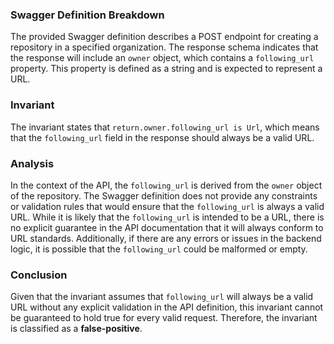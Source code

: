 ### Swagger Definition Breakdown
The provided Swagger definition describes a POST endpoint for creating a repository in a specified organization. The response schema indicates that the response will include an `owner` object, which contains a `following_url` property. This property is defined as a string and is expected to represent a URL.

### Invariant
The invariant states that `return.owner.following_url is Url`, which means that the `following_url` field in the response should always be a valid URL.

### Analysis
In the context of the API, the `following_url` is derived from the `owner` object of the repository. The Swagger definition does not provide any constraints or validation rules that would ensure that the `following_url` is always a valid URL. While it is likely that the `following_url` is intended to be a URL, there is no explicit guarantee in the API documentation that it will always conform to URL standards. Additionally, if there are any errors or issues in the backend logic, it is possible that the `following_url` could be malformed or empty.

### Conclusion
Given that the invariant assumes that `following_url` will always be a valid URL without any explicit validation in the API definition, this invariant cannot be guaranteed to hold true for every valid request. Therefore, the invariant is classified as a **false-positive**.
